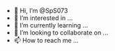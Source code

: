 - 👋 Hi, I’m @SpS073
- 👀 I’m interested in ...
- 🌱 I’m currently learning ...
- 💞️ I’m looking to collaborate on ...
- 📫 How to reach me ...

<!---
SpS073/SpS073 is a ✨ special ✨ repository because its `README.md` (this file) appears on your GitHub profile.
You can click the Preview link to take a look at your changes.
--->

